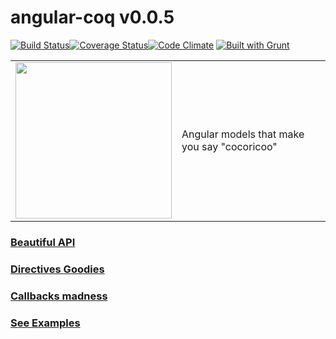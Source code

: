 angular-coq v0.0.5
===========
[![Build Status](https://travis-ci.org/squareteam/angular-coq.svg?branch=master)](https://travis-ci.org/squareteam/angular-coq)[![Coverage Status](https://coveralls.io/repos/squareteam/angular-coq/badge.png?branch=master)](https://coveralls.io/r/squareteam/angular-coq?branch=master)[![Code Climate](https://codeclimate.com/github/squareteam/angular-coq.png)](https://codeclimate.com/github/squareteam/angular-coq) [![Built with Grunt](https://cdn.gruntjs.com/builtwith.png)](http://gruntjs.com/)


<table>
<tr>
<td>
<img src="http://www.coloriages.fr/coloriages/coloriage-looney-toons-charlie-le-coq.jpg" width="250">
</td>
<td>
Angular models that make you say "cocoricoo"
</td>
</tr>
</table>



### [Beautiful API](https://github.com/squareteam/angular-coq/wiki/Coq-API)

### [Directives Goodies](https://github.com/squareteam/angular-coq/wiki/Coq-Directive)

### [Callbacks madness](https://github.com/squareteam/angular-coq/wiki/Coq-Callbacks)

### [See Examples](https://github.com/squareteam/angular-coq/wiki/Examples)

